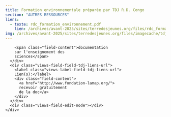 ```yaml
---
title: Formation environnementale préparée par TDJ R.D. Congo
section: "AUTRES RESSOURCES"
liens:
  - texte: rdc_formation_environnement.pdf
    lien: /archives/avant-2025/sites/terredesjeunes.org/files/rdc_formation_environnement_1.pdf
img: /archives/avant-2025/sites/terredesjeunes.org/files/imagecache/tdj_image_ressource/imagefield_default_images/Screen%20shot%202011-04-21%20at%2012.05.41%20PM.png
---
```

        <span class="field-content">documentation
        sur l'enseignement des
        sciences</span>
      </div>
      <div class="views-field-field-tdj-liens-url">
        <label class="views-label-field-tdj-liens-url">
        Lien(s):</label>
        <div class="field-content">
          <a href="http://www.fondation-lamap.org/">
          recevoir gratuitement
          de la doc</a>
        </div>
      </div>
      <div class="views-field-edit-node"></div>
    </div>

